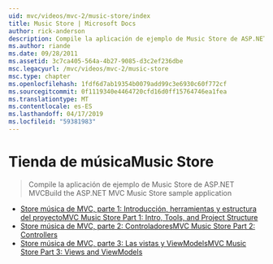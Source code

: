 ```yaml
---
uid: mvc/videos/mvc-2/music-store/index
title: Music Store | Microsoft Docs
author: rick-anderson
description: Compile la aplicación de ejemplo de Music Store de ASP.NET MVC
ms.author: riande
ms.date: 09/28/2011
ms.assetid: 3c7ca405-564a-4b27-9085-d3c2ef236dbe
msc.legacyurl: /mvc/videos/mvc-2/music-store
msc.type: chapter
ms.openlocfilehash: 1fdf6d7ab19354b0079add99c3e6930c60f772cf
ms.sourcegitcommit: 0f1119340e4464720cfd16d0ff15764746ea1fea
ms.translationtype: MT
ms.contentlocale: es-ES
ms.lasthandoff: 04/17/2019
ms.locfileid: "59381983"
---
```

# <a name="music-store"></a><span data-ttu-id="5d47b-103">Tienda de música</span><span class="sxs-lookup"><span data-stu-id="5d47b-103">Music Store</span></span>

> <span data-ttu-id="5d47b-104">Compile la aplicación de ejemplo de Music Store de ASP.NET MVC</span><span class="sxs-lookup"><span data-stu-id="5d47b-104">Build the ASP.NET MVC Music Store sample application</span></span>


- [<span data-ttu-id="5d47b-105">Store música de MVC, parte 1: Introducción, herramientas y estructura del proyecto</span><span class="sxs-lookup"><span data-stu-id="5d47b-105">MVC Music Store Part 1: Intro, Tools, and Project Structure</span></span>](mvc-music-store-part-1-intro-tools-and-project-structure.md)
- [<span data-ttu-id="5d47b-106">Store música de MVC, parte 2: Controladores</span><span class="sxs-lookup"><span data-stu-id="5d47b-106">MVC Music Store Part 2: Controllers</span></span>](mvc-music-store-part-2-controllers.md)
- [<span data-ttu-id="5d47b-107">Store música de MVC, parte 3: Las vistas y ViewModels</span><span class="sxs-lookup"><span data-stu-id="5d47b-107">MVC Music Store Part 3: Views and ViewModels</span></span>](mvc-music-store-part-3-views-and-viewmodels.md)

